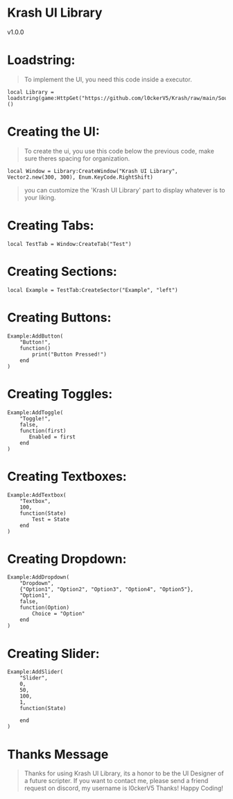 # Krash UI Library
v1.0.0

# Loadstring:
> To implement the UI, you need this code inside a executor.
```
local Library = loadstring(game:HttpGet("https://github.com/l0ckerV5/Krash/raw/main/Source"))()
```

# Creating the UI:
> To create the ui, you use this code below the previous code, make sure theres spacing for organization.
```
local Window = Library:CreateWindow("Krash UI Library", Vector2.new(300, 300), Enum.KeyCode.RightShift)
```
> you can customize the 'Krash UI Library' part to display whatever is to your liking.

# Creating Tabs:

```
local TestTab = Window:CreateTab("Test")
```

# Creating Sections:

```
local Example = TestTab:CreateSector("Example", "left")
```

# Creating Buttons:

```
Example:AddButton(
    "Button!",
    function()
        print("Button Pressed!")
    end
)
```

# Creating Toggles:

```
Example:AddToggle(
    "Toggle!",
    false,
    function(first)
       Enabled = first
    end
)
```

# Creating Textboxes:

```
Example:AddTextbox(
    "Textbox",
    100,
    function(State)
        Test = State
    end
)
```

# Creating Dropdown:

```
Example:AddDropdown(
    "Dropdown",
    {"Option1", "Option2", "Option3", "Option4", "Option5"},
    "Option1",
    false,
    function(Option)
        Choice = "Option"
    end
)
```

# Creating Slider:

```
Example:AddSlider(
    "Slider",
    0,
    50,
    100,
    1,
    function(State)
       
    end
)
```

# Thanks Message
> Thanks for using Krash UI Library, its a honor to be the UI Designer of a future scripter. If you want to contact me, please send a friend request on discord, my username is l0ckerV5 Thanks! Happy Coding!
